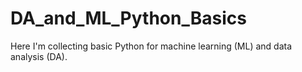 # DA_and_ML_Python_Basics
Here I'm collecting basic Python for machine learning (ML) and data analysis (DA).
